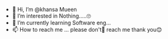 - 👋 Hi, I’m @khansa Mueen
- 👀 I’m interested in Nothing.....🙄
- 🌱 I’m currently learning Software eng...
- 📫 How to reach me ... please don't🤞 reach me thank you😊

<!---
khansa20/khansa20 is a ✨ special ✨ repository because its `README.md` (this file) appears on your GitHub profile.
You can click the Preview link to take a look at your changes.
--->

